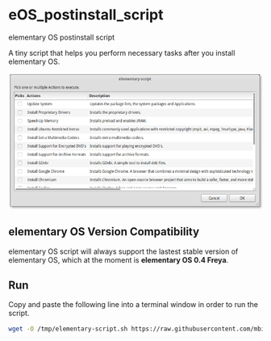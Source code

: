 # eOS_postinstall_script
elementary OS postinstall script

A tiny script that helps you perform necessary tasks after you install elementary OS.

![Screenshot](https://github.com/mbilobrk/eOS_postinstall_script/blob/master/Screenshot.png)

## elementary OS Version Compatibility

elementary OS script will always support the lastest stable version of elementary OS, which at the moment is **elementary OS 0.4 Freya**.

## Run

Copy and paste the following line into a terminal window in order to run the script.

```bash
wget -O /tmp/elementary-script.sh https://raw.githubusercontent.com/mbilobrk/elementary-script/master/eOS_postinstall_script.sh && chmod +x /tmp/eOS_postinstall_script.sh && /tmp/eOS_postinstall_script.sh
```
